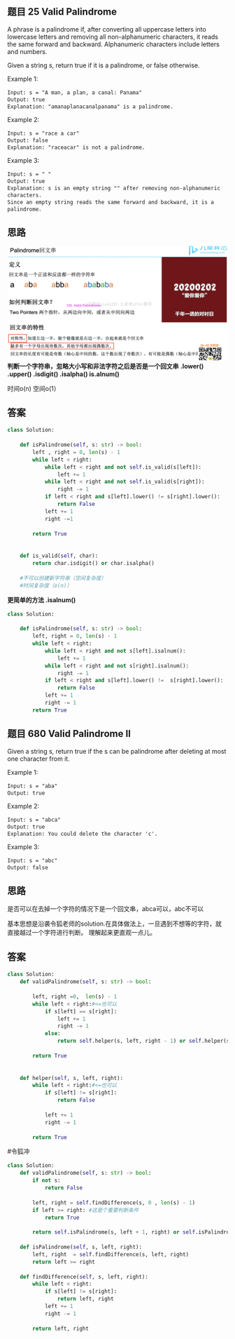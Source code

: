 ## 题目 25 Valid Palindrome
A phrase is a palindrome if, after converting all uppercase letters into lowercase letters and removing all non-alphanumeric characters, it reads the same forward and backward. Alphanumeric characters include letters and numbers.

Given a string s, return true if it is a palindrome, or false otherwise.

 
Example 1:
```
Input: s = "A man, a plan, a canal: Panama"
Output: true
Explanation: "amanaplanacanalpanama" is a palindrome.
```
Example 2:
```
Input: s = "race a car"
Output: false
Explanation: "raceacar" is not a palindrome.
```
Example 3:
```
Input: s = " "
Output: true
Explanation: s is an empty string "" after removing non-alphanumeric characters.
Since an empty string reads the same forward and backward, it is a palindrome.
```
## 思路
![a](https://github.com/SSRRBB/Leetcode/blob/main/Images/184.png)
**判断一个字符串，忽略大小写和非法字符之后是否是一个回文串**
**.lower() .upper() .isdigit() .isalpha() is.alnum()**

时间o(n)
空间o(1）
## 答案
```python
class Solution:
    
    def isPalindrome(self, s: str) -> bool:
        left , right = 0, len(s) - 1
        while left < right:
            while left < right and not self.is_valid(s[left]):
                left += 1
            while left < right and not self.is_valid(s[right]):
                right -= 1
            if left < right and s[left].lower() != s[right].lower():
                return False
            left += 1
            right -=1
            
        return True
                 
            
    def is_valid(self, char):
        return char.isdigit() or char.isalpha()
    
    #不可以创建新字符串（空间复杂度）
    #时间复杂度（o(n)）

```
**更简单的方法 .isalnum()**
```python
class Solution:
    
    def isPalindrome(self, s: str) -> bool:
        left, right = 0, len(s) - 1
        while left < right:
            while left < right and not s[left].isalnum():
                left += 1
            while left < right and not s[right].isalnum():
                right -= 1
            if left < right and s[left].lower() !=  s[right].lower():
                return False
            left += 1
            right -= 1
        return True
```

## 题目 680 Valid Palindrome II
Given a string s, return true if the s can be palindrome after deleting at most one character from it.

Example 1:
```
Input: s = "aba"
Output: true
```
Example 2:
```
Input: s = "abca"
Output: true
Explanation: You could delete the character 'c'.
```
Example 3:
```
Input: s = "abc"
Output: false
```
## 思路
是否可以在去掉一个字符的情况下是一个回文串，abca可以，abc不可以

基本思想是沿袭令狐老师的solution.在具体做法上，一旦遇到不想等的字符，就直接越过一个字符进行判断。 理解起来更直观一点儿。

## 答案
```python
class Solution:
    def validPalindrome(self, s: str) -> bool:

        left, right =0,  len(s) - 1 
        while left < right:#<=也可以
            if s[left] == s[right]:
                left += 1 
                right -= 1 
            else:
                return self.helper(s, left, right - 1) or self.helper(s, left + 1, right)
        
        return True
                
                
    def helper(self, s, left, right):
        while left < right:#<=也可以
            if s[left] != s[right]:
                return False 
        
            left += 1 
            right -= 1 
        
        return True
```
#令狐冲
```python
class Solution:
    def validPalindrome(self, s: str) -> bool:
        if not s:
            return False
        
        left, right = self.findDifference(s, 0 , len(s) - 1)
        if left >= right: #这是个重要判断条件
            return True

        return self.isPalindrome(s, left + 1, right) or self.isPalindrome(s, left, right - 1)

    def isPalindrome(self, s, left, right):
        left, right  = self.findDifference(s, left, right)
        return left >= right

    def findDifference(self, s, left, right):
        while left < right:
            if s[left] != s[right]:
                return left, right
            left += 1
            right -= 1

        return left, right

```
